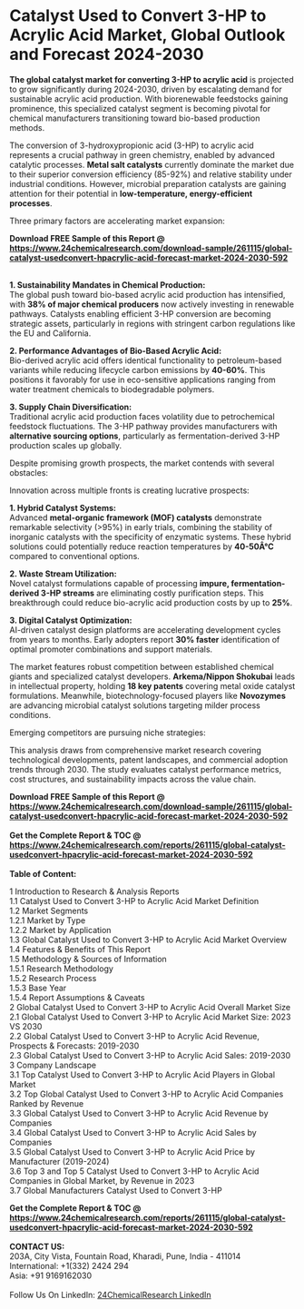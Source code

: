 <h1>Catalyst Used to Convert 3-HP to Acrylic Acid Market, Global Outlook and Forecast 2024-2030</h1><p><strong>The global catalyst market for converting 3-HP to acrylic acid</strong> is projected to grow significantly during 2024-2030, driven by escalating demand for sustainable acrylic acid production. With biorenewable feedstocks gaining prominence, this specialized catalyst segment is becoming pivotal for chemical manufacturers transitioning toward bio-based production methods.</p><p>The conversion of 3-hydroxypropionic acid (3-HP) to acrylic acid represents a crucial pathway in green chemistry, enabled by advanced catalytic processes. <strong>Metal salt catalysts</strong> currently dominate the market due to their superior conversion efficiency (85-92%) and relative stability under industrial conditions. However, microbial preparation catalysts are gaining attention for their potential in <strong>low-temperature, energy-efficient processes</strong>.</p><p>Three primary factors are accelerating market expansion:</p><div><b>Download FREE Sample of this Report @ 
            <a href="https://www.24chemicalresearch.com/download-sample/261115/global-catalyst-usedconvert-hpacrylic-acid-forecast-market-2024-2030-592">
            https://www.24chemicalresearch.com/download-sample/261115/global-catalyst-usedconvert-hpacrylic-acid-forecast-market-2024-2030-592</a></b></div><br><p><strong>1. Sustainability Mandates in Chemical Production:</strong><br>
The global push toward bio-based acrylic acid production has intensified, with <strong>38% of major chemical producers</strong> now actively investing in renewable pathways. Catalysts enabling efficient 3-HP conversion are becoming strategic assets, particularly in regions with stringent carbon regulations like the EU and California.</p><p><strong>2. Performance Advantages of Bio-Based Acrylic Acid:</strong><br>
Bio-derived acrylic acid offers identical functionality to petroleum-based variants while reducing lifecycle carbon emissions by <strong>40-60%</strong>. This positions it favorably for use in eco-sensitive applications ranging from water treatment chemicals to biodegradable polymers.</p><p><strong>3. Supply Chain Diversification:</strong><br>
Traditional acrylic acid production faces volatility due to petrochemical feedstock fluctuations. The 3-HP pathway provides manufacturers with <strong>alternative sourcing options</strong>, particularly as fermentation-derived 3-HP production scales up globally.</p><p>Despite promising growth prospects, the market contends with several obstacles:</p><p>Innovation across multiple fronts is creating lucrative prospects:</p><p><strong>1. Hybrid Catalyst Systems:</strong><br>
Advanced <strong>metal-organic framework (MOF) catalysts</strong> demonstrate remarkable selectivity (&gt;95%) in early trials, combining the stability of inorganic catalysts with the specificity of enzymatic systems. These hybrid solutions could potentially reduce reaction temperatures by <strong>40-50Â°C</strong> compared to conventional options.</p><p><strong>2. Waste Stream Utilization:</strong><br>
Novel catalyst formulations capable of processing <strong>impure, fermentation-derived 3-HP streams</strong> are eliminating costly purification steps. This breakthrough could reduce bio-acrylic acid production costs by up to <strong>25%</strong>.</p><p><strong>3. Digital Catalyst Optimization:</strong><br>
AI-driven catalyst design platforms are accelerating development cycles from years to months. Early adopters report <strong>30% faster</strong> identification of optimal promoter combinations and support materials.</p><p>The market features robust competition between established chemical giants and specialized catalyst developers. <strong>Arkema/Nippon Shokubai</strong> leads in intellectual property, holding <strong>18 key patents</strong> covering metal oxide catalyst formulations. Meanwhile, biotechnology-focused players like <strong>Novozymes</strong> are advancing microbial catalyst solutions targeting milder process conditions.</p><p>Emerging competitors are pursuing niche strategies:</p><p>This analysis draws from comprehensive market research covering technological developments, patent landscapes, and commercial adoption trends through 2030. The study evaluates catalyst performance metrics, cost structures, and sustainability impacts across the value chain.</p><div><b>Download FREE Sample of this Report @ 
            <a href="https://www.24chemicalresearch.com/download-sample/261115/global-catalyst-usedconvert-hpacrylic-acid-forecast-market-2024-2030-592">
            https://www.24chemicalresearch.com/download-sample/261115/global-catalyst-usedconvert-hpacrylic-acid-forecast-market-2024-2030-592</a></b></div><br><div><b>Get the Complete Report & TOC @ 
            <a href="https://www.24chemicalresearch.com/reports/261115/global-catalyst-usedconvert-hpacrylic-acid-forecast-market-2024-2030-592">
            https://www.24chemicalresearch.com/reports/261115/global-catalyst-usedconvert-hpacrylic-acid-forecast-market-2024-2030-592</a></b></div><br>
            <b>Table of Content:</b><p>1 Introduction to Research & Analysis Reports<br />
    1.1 Catalyst Used to Convert 3-HP to Acrylic Acid Market Definition<br />
    1.2 Market Segments<br />
        1.2.1 Market by Type<br />
        1.2.2 Market by Application<br />
    1.3 Global Catalyst Used to Convert 3-HP to Acrylic Acid Market Overview<br />
    1.4 Features & Benefits of This Report<br />
    1.5 Methodology & Sources of Information<br />
        1.5.1 Research Methodology<br />
        1.5.2 Research Process<br />
        1.5.3 Base Year<br />
        1.5.4 Report Assumptions & Caveats<br />
2 Global Catalyst Used to Convert 3-HP to Acrylic Acid Overall Market Size<br />
    2.1 Global Catalyst Used to Convert 3-HP to Acrylic Acid Market Size: 2023 VS 2030<br />
    2.2 Global Catalyst Used to Convert 3-HP to Acrylic Acid Revenue, Prospects & Forecasts: 2019-2030<br />
    2.3 Global Catalyst Used to Convert 3-HP to Acrylic Acid Sales: 2019-2030<br />
3 Company Landscape<br />
    3.1 Top Catalyst Used to Convert 3-HP to Acrylic Acid Players in Global Market<br />
    3.2 Top Global Catalyst Used to Convert 3-HP to Acrylic Acid Companies Ranked by Revenue<br />
    3.3 Global Catalyst Used to Convert 3-HP to Acrylic Acid Revenue by Companies<br />
    3.4 Global Catalyst Used to Convert 3-HP to Acrylic Acid Sales by Companies<br />
    3.5 Global Catalyst Used to Convert 3-HP to Acrylic Acid Price by Manufacturer (2019-2024)<br />
    3.6 Top 3 and Top 5 Catalyst Used to Convert 3-HP to Acrylic Acid Companies in Global Market, by Revenue in 2023<br />
    3.7 Global Manufacturers Catalyst Used to Convert 3-HP </p><div><b>Get the Complete Report & TOC @ 
            <a href="https://www.24chemicalresearch.com/reports/261115/global-catalyst-usedconvert-hpacrylic-acid-forecast-market-2024-2030-592">
            https://www.24chemicalresearch.com/reports/261115/global-catalyst-usedconvert-hpacrylic-acid-forecast-market-2024-2030-592</a></b></div><br><b>CONTACT US:</b><br>
            203A, City Vista, Fountain Road, Kharadi, Pune, India - 411014<br>
            International: +1(332) 2424 294<br>
            Asia: +91 9169162030 <br><br>
            Follow Us On LinkedIn: <a href="https://www.linkedin.com/company/24chemicalresearch/">24ChemicalResearch LinkedIn</a>